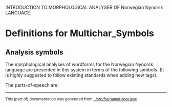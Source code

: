 
INTRODUCTION TO MORPHOLOGICAL ANALYSER OF Norwegian Nynorsk LANGUAGE.


 # Definitions for Multichar_Symbols

## Analysis symbols
The morphological analyses of wordforms for the Norwegian Nynorsk
language are presented in this system in terms of the following symbols.
(It is highly suggested to follow existing standards when adding new tags).

The parts-of-speech are:






* * *
<small>This (part of) documentation was generated from [../src/fst/gamal-root.lexc](http://github.com/giellalt/lang-nno/blob/main/../src/fst/gamal-root.lexc)</small>